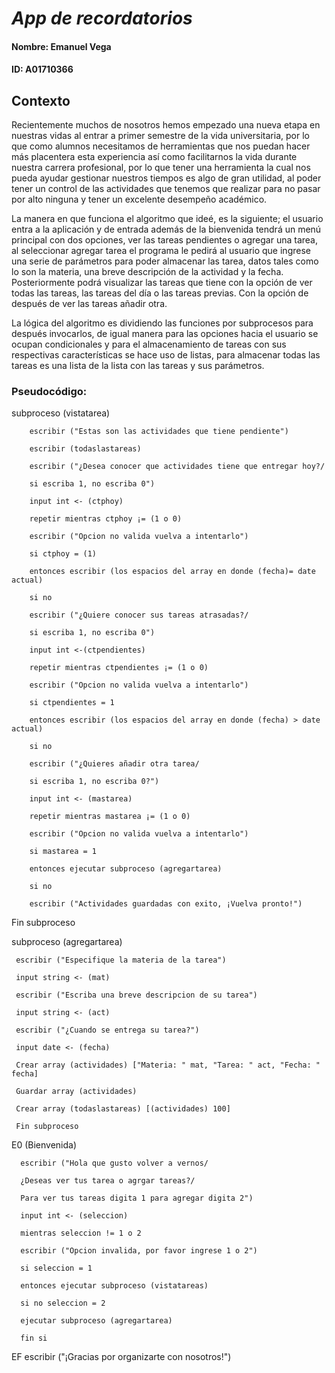 # *App de recordatorios*

####                                                                                                                                         **Nombre:** Emanuel Vega
####                                                                                                                                             **ID:** A01710366

## Contexto

Recientemente muchos de nosotros hemos empezado una nueva etapa en nuestras vidas al entrar a primer semestre de la vida universitaria, por lo que como alumnos necesitamos de herramientas que nos puedan hacer más placentera esta experiencia así como facilitarnos la vida durante nuestra carrera profesional, por lo que tener una herramienta la cual nos pueda ayudar gestionar nuestros tiempos es algo de gran utilidad, al poder tener un control de las actividades que tenemos que realizar para no pasar por alto ninguna y tener un excelente desempeño académico.

La manera en que funciona el algoritmo que ideé, es la siguiente; el usuario entra a la aplicación y de entrada además de la bienvenida tendrá un menú principal con dos opciones, ver las tareas pendientes o agregar una tarea, al seleccionar agregar tarea el programa le pedirá al usuario que ingrese una serie de parámetros para poder almacenar las tarea, datos tales como lo son la materia, una breve descripción de la actividad y la fecha. Posteriormente podrá visualizar las tareas que tiene con la opción de ver todas las tareas, las tareas del día o las tareas previas. Con la opción de después de ver las tareas añadir otra.

La lógica del algoritmo es dividiendo las funciones por subprocesos para después invocarlos, de igual manera para las opciones hacia el usuario se ocupan condicionales y para el almacenamiento de tareas con sus respectivas características se hace uso de listas, para almacenar todas las tareas es una lista de la lista con las tareas y sus parámetros.



### Pseudocódigo:
subproceso (vistatarea)

        escribir ("Estas son las actividades que tiene pendiente")
      
        escribir (todaslastareas)

        escribir ("¿Desea conocer que actividades tiene que entregar hoy?/

        si escriba 1, no escriba 0")

        input int <- (ctphoy)

        repetir mientras ctphoy ¡= (1 o 0)

        escribir ("Opcion no valida vuelva a intentarlo")

        si ctphoy = (1)

        entonces escribir (los espacios del array en donde (fecha)= date actual)

        si no

        escribir ("¿Quiere conocer sus tareas atrasadas?/
            
        si escriba 1, no escriba 0")

        input int <-(ctpendientes)

        repetir mientras ctpendientes ¡= (1 o 0)

        escribir ("Opcion no valida vuelva a intentarlo")

        si ctpendientes = 1

        entonces escribir (los espacios del array en donde (fecha) > date actual)

        si no

        escribir ("¿Quieres añadir otra tarea/

        si escriba 1, no escriba 0?")

        input int <- (mastarea)

        repetir mientras mastarea ¡= (1 o 0)

        escribir ("Opcion no valida vuelva a intentarlo")

        si mastarea = 1

        entonces ejecutar subproceso (agregartarea)

        si no

        escribir ("Actividades guardadas con exito, ¡Vuelva pronto!")

Fin subproceso



subproceso (agregartarea)

     escribir ("Especifique la materia de la tarea")

     input string <- (mat)

     escribir ("Escriba una breve descripcion de su tarea")

     input string <- (act)

     escribir ("¿Cuando se entrega su tarea?")

     input date <- (fecha)

     Crear array (actividades) ["Materia: " mat, "Tarea: " act, "Fecha: " fecha]

     Guardar array (actividades)

     Crear array (todaslastareas) [(actividades) 100]

     Fin subproceso



E0 (Bienvenida)

      escribir ("Hola que gusto volver a vernos/

      ¿Deseas ver tus tarea o agrgar tareas?/

      Para ver tus tareas digita 1 para agregar digita 2")

      input int <- (seleccion)

      mientras seleccion != 1 o 2

      escribir ("Opcion invalida, por favor ingrese 1 o 2")

      si seleccion = 1

      entonces ejecutar subproceso (vistatareas)

      si no seleccion = 2

      ejecutar subproceso (agregartarea)

      fin si
      

EF escribir ("¡Gracias por organizarte con nosotros!")
